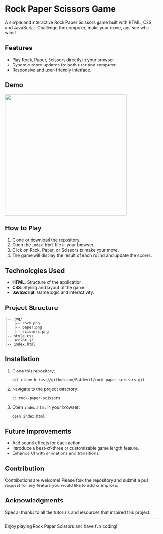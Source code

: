 # Rock Paper Scissors Game

A simple and interactive Rock Paper Scissors game built with HTML, CSS, and JavaScript. Challenge the computer, make your move, and see who wins!

## Features
- Play Rock, Paper, Scissors directly in your browser.
- Dynamic score updates for both user and computer.
- Responsive and user-friendly interface.

## Demo
<img src ="https://github.com/user-attachments/assets/cb608ec7-9313-4518-8c46-1bed54168d7d" width =400 height= 400>


## How to Play
1. Clone or download the repository.
2. Open the `index.html` file in your browser.
3. Click on Rock, Paper, or Scissors to make your move.
4. The game will display the result of each round and update the scores.

## Technologies Used
- **HTML**: Structure of the application.
- **CSS**: Styling and layout of the game.
- **JavaScript**: Game logic and interactivity.

## Project Structure
```
|-- img/
|   |-- rock.png
|   |-- paper.png
|   |-- scissors.png
|-- style.css
|-- script.js
|-- index.html
```

## Installation
1. Clone this repository:
   ```bash
   git clone https://github.com/Rabdevil/rock-paper-scissors.git
   ```
2. Navigate to the project directory:
   ```bash
   cd rock-paper-scissors
   ```
3. Open `index.html` in your browser:
   ```bash
   open index.html
   ```

## Future Improvements
- Add sound effects for each action.
- Introduce a best-of-three or customizable game length feature.
- Enhance UI with animations and transitions.

## Contribution
Contributions are welcome! Please fork the repository and submit a pull request for any feature you would like to add or improve.

## Acknowledgments
Special thanks to all the tutorials and resources that inspired this project.

---

Enjoy playing Rock Paper Scissors and have fun coding!

